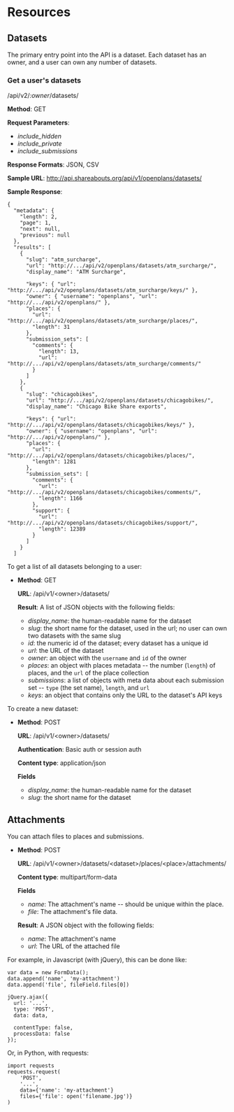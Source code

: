 Resources
=========

Datasets
--------

The primary entry point into the API is a dataset. Each dataset has an owner,
and a user can own any number of datasets.

### Get a user's datasets

/api/v2/*:owner*/datasets/

**Method**: GET

**Request Parameters**:

  * *include_hidden*
  * *include_private*
  * *include_submissions*

**Response Formats**: JSON, CSV

**Sample URL**: http://api.shareabouts.org/api/v1/openplans/datasets/

**Sample Response**:

    {
      "metadata": {
        "length": 2,
        "page": 1,
        "next": null,
        "previous": null
      },
      "results": [
        {
          "slug": "atm_surcharge",
          "url": "http://.../api/v2/openplans/datasets/atm_surcharge/",
          "display_name": "ATM Surcharge",

          "keys": { "url": "http://.../api/v2/openplans/datasets/atm_surcharge/keys/" },
          "owner": { "username": "openplans", "url": "http://.../api/v2/openplans/" },
          "places": {
            "url": "http://.../api/v2/openplans/datasets/atm_surcharge/places/",
            "length": 31
          },
          "submission_sets": [
            "comments": {
              "length": 13,
              "url": "http://.../api/v2/openplans/datasets/atm_surcharge/comments/"
            }
          ]
        },
        {
          "slug": "chicagobikes",
          "url": "http://.../api/v2/openplans/datasets/chicagobikes/",
          "display_name": "Chicago Bike Share exports",

          "keys": { "url": "http://.../api/v2/openplans/datasets/chicagobikes/keys/" },
          "owner": { "username": "openplans", "url": "http://.../api/v2/openplans/" },
          "places": {
            "url": "http://.../api/v2/openplans/datasets/chicagobikes/places/",
            "length": 1281
          },
          "submission_sets": [
            "comments": {
              "url": "http://.../api/v2/openplans/datasets/chicagobikes/comments/",
              "length": 1166
            },
            "support": {
              "url": "http://.../api/v2/openplans/datasets/chicagobikes/support/",
              "length": 12389
            }
          ]
        }
      ]

To get a list of all datasets belonging to a user:

  * **Method**: GET

    **URL**: /api/v1/&lt;owner&gt;/datasets/

    **Result**: A list of JSON objects with the following fields:

      * *display_name*: the human-readable name for the dataset
      * *slug*: the short name for the dataset, used in the url; no user can
        own two datasets with the same slug
      * *id*: the numeric id of the dataset; every dataset has a unique id
      * *url*: the URL of the dataset
      * *owner*: an object with the `username` and `id` of the owner
      * *places*: an object with places metadata -- the number (`length`) of
        places, and the `url` of the place collection
      * *submissions*: a list of objects with meta data about each submission
        set -- `type` (the set name), `length`, and `url`
      * *keys*: an object that contains only the URL to the dataset's API keys

To create a new dataset:

  * **Method**: POST

    **URL**: /api/v1/&lt;owner&gt;/datasets/

    **Authentication**: Basic auth or session auth

    **Content type**: application/json

    **Fields**
      * *display_name*: the human-readable name for the dataset
      * *slug*: the short name for the dataset


Attachments
-----------

You can attach files to places and submissions.

  * **Method**: POST

    **URL**: /api/v1/&lt;owner&gt;/datasets/&lt;dataset&gt;/places/&lt;place&gt;/attachments/

    **Content type**: multipart/form-data

    **Fields**
      * *name*: The attachment's name -- should be unique within the place.
      * *file*: The attachment's file data.

    **Result**: A JSON object with the following fields:
      * *name*: The attachment's name
      * *url*: The URL of the attached file

For example, in Javascript (with jQuery), this can be done like:

    var data = new FormData();
    data.append('name', 'my-attachment')
    data.append('file', fileField.files[0])

    jQuery.ajax({
      url: '...',
      type: 'POST',
      data: data,

      contentType: false,
      processData: false
    });

Or, in Python, with requests:

    import requests
    requests.request(
        'POST',
        '...',
        data={'name': 'my-attachment'}
        files={'file': open('filename.jpg')}
    )
